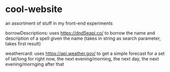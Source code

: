 # cool-website
an assortment of stuff in my front-end experiments

borrowDescriptions: uses https://dnd5eapi.co/ to borrow the name and description of a spell given the name (takes in string as search parameter, takes first result)

weathercard: uses https://api.weather.gov/ to get a simple forecast for a set of lat/long for right now, the next evening/morning, the next day, the next evening/mornging after that
